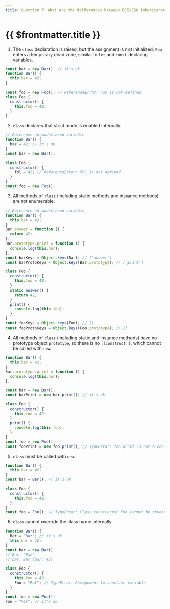 ```yaml
---
title: Question 7：What are the differences between ES5/ES6 inheritance other than the way it is written?
---
```


# {{ $frontmatter.title }}

1. The `class` declaration is raised, but the assignment is not initialized. `Foo` enters a temporary dead zone, similar to `let` and `const` declaring variables.

```js
const bar = new Bar(); // it's ok
function Bar() {
  this.bar = 42;
}

const foo = new Foo(); // ReferenceError: Foo is not defined
class Foo {
  constructor() {
    this.foo = 42;
  }
}
```

2. `class` declares that strict mode is enabled internally.

```js
// Reference an undeclared variable
function Bar() {
  baz = 42; // it's ok
}
const bar = new Bar();

class Foo {
  constructor() {
    fol = 42; // ReferenceError: fol is not defined
  }
}
const foo = new Foo();
```

3. All methods of `class` (including static methods and instance methods) are not enumerable.

```js
// Reference an undeclared variable
function Bar() {
  this.bar = 42;
}
Bar.answer = function () {
  return 42;
};
Bar.prototype.print = function () {
  console.log(this.bar);
};
const barKeys = Object.keys(Bar); // ['answer']
const barProtoKeys = Object.keys(Bar.prototype); // ['print']

class Foo {
  constructor() {
    this.foo = 42;
  }
  static answer() {
    return 42;
  }
  print() {
    console.log(this.foo);
  }
}
const fooKeys = Object.keys(Foo); // []
const fooProtoKeys = Object.keys(Foo.prototype); // []
```

4. All methods of `class` (including static and instance methods) have no prototype object `prototype`, so there is no `[[construct]]`, which cannot be called with `new`.

```js
function Bar() {
  this.bar = 42;
}
Bar.prototype.print = function () {
  console.log(this.bar);
};

const bar = new Bar();
const barPrint = new bar.print(); // it's ok

class Foo {
  constructor() {
    this.foo = 42;
  }
  print() {
    console.log(this.foo);
  }
}
const foo = new Foo();
const fooPrint = new foo.print(); // TypeError: foo.print is not a constructor
```

5. `class` must be called with `new`.

```js
function Bar() {
  this.bar = 42;
}
const bar = Bar(); // it's ok

class Foo {
  constructor() {
    this.foo = 42;
  }
}
const foo = Foo(); // TypeError: Class constructor Foo cannot be invoked without 'new'
```

6. `class` cannot override the class name internally.

```js
function Bar() {
  Bar = "Baz"; // it's ok
  this.bar = 42;
}
const bar = new Bar();
// Bar: 'Baz'
// bar: Bar {bar: 42}

class Foo {
  constructor() {
    this.foo = 42;
    Foo = "Fol"; // TypeError: Assignment to constant variable
  }
}
const foo = new Foo();
Foo = "Fol"; // it's ok
```
